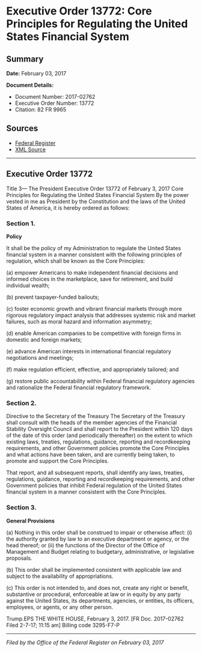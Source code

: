 # Executive Order 13772: Core Principles for Regulating the United States Financial System

## Summary

**Date:** February 03, 2017

**Document Details:**
- Document Number: 2017-02762
- Executive Order Number: 13772
- Citation: 82 FR 9965

## Sources
- [Federal Register](https://www.federalregister.gov/documents/2017/02/08/2017-02762/core-principles-for-regulating-the-united-states-financial-system)
- [XML Source](https://www.federalregister.gov/documents/full_text/xml/2017/02/08/2017-02762.xml)

---

## Executive Order 13772

Title 3—
The President
Executive Order 13772 of February 3, 2017
Core Principles for Regulating the United States Financial System
By the power vested in me as President by the Constitution and the laws of the United States of America, it is hereby ordered as follows:
### Section 1.

**Policy**

It shall be the policy of my Administration to regulate the United States financial system in a manner consistent with the following principles of regulation, which shall be known as the Core Principles:

(a) empower Americans to make independent financial decisions and informed choices in the marketplace, save for retirement, and build individual wealth;

(b) prevent taxpayer-funded bailouts;

(c) foster economic growth and vibrant financial markets through more rigorous regulatory impact analysis that addresses systemic risk and market failures, such as moral hazard and information asymmetry;

(d) enable American companies to be competitive with foreign firms in domestic and foreign markets;

(e) advance American interests in international financial regulatory negotiations and meetings;

(f) make regulation efficient, effective, and appropriately tailored; and

(g) restore public accountability within Federal financial regulatory agencies and rationalize the Federal financial regulatory framework.
### Section 2.

Directive to the Secretary of the Treasury
The Secretary of the Treasury shall consult with the heads of the member agencies of the Financial Stability Oversight Council and shall report to the President within 120 days of the date of this order (and periodically thereafter) on the extent to which existing laws, treaties, regulations, guidance, reporting and recordkeeping requirements, and other Government policies promote the Core Principles and what actions have been taken, and are currently being taken, to promote and support the Core Principles.

That report, and all subsequent reports, shall identify any laws, treaties, regulations, guidance, reporting and recordkeeping requirements, and other Government policies that inhibit Federal regulation of the United States financial system in a manner consistent with the Core Principles.
### Section 3.

**General Provisions**

(a) Nothing in this order shall be construed to impair or otherwise affect:
    (i) the authority granted by law to an executive department or agency, or the head thereof; or
    (ii) the functions of the Director of the Office of Management and Budget relating to budgetary, administrative, or legislative proposals.

(b) This order shall be implemented consistent with applicable law and subject to the availability of appropriations.

(c) This order is not intended to, and does not, create any right or benefit, substantive or procedural, enforceable at law or in equity by any party against the United States, its departments, agencies, or entities, its officers, employees, or agents, or any other person.

Trump.EPS
THE WHITE HOUSE,
February 3, 2017.
[FR Doc. 2017-02762 
Filed 2-7-17; 11:15 am]
Billing code 3295-F7-P

---

*Filed by the Office of the Federal Register on February 03, 2017*

